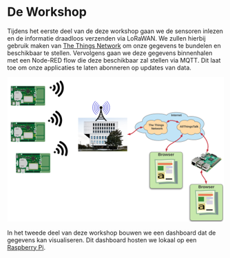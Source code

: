 # De Workshop

Tijdens het eerste deel van de deze workshop gaan we de sensoren inlezen en de informatie draadloos verzenden via LoRaWAN. We zullen hierbij gebruik maken van [The Things Network](https://www.thethingsnetwork.org/) om onze gegevens te bundelen en beschikbaar te stellen. Vervolgens gaan we deze gegevens binnenhalen met een Node-RED flow die deze beschikbaar zal stellen via MQTT. Dit laat toe om onze applicaties te laten abonneren op updates van data.

![Situatieschets](./img/setup_diagram.png)

In het tweede deel van deze workshop bouwen we een dashboard dat de gegevens kan visualiseren. Dit dashboard hosten we lokaal op een [Raspberry Pi](https://www.raspberrypi.org/).

<!-- TODO: Dit nog eens herschrijven -->